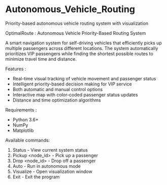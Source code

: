 # Autonomous_Vehicle_Routing
Priority-based autonomous vehicle routing system with visualization

OptimalRoute : Autonomous Vehicle Priority-Based Routing System

A smart navigation system for self-driving vehicles that efficiently picks up multiple passengers across different locations. The system automatically prioritizes VIP passengers while finding the shortest possible routes to minimize travel time and distance.

 Features :
 
- Real-time visual tracking of vehicle movement and passenger status
- Intelligent priority-based decision making for VIP service
- Both automatic and manual control options
- Interactive map with color-coded passenger status updates
- Distance and time optimization algorithms

 Requirements :
- Python 3.6+
- NumPy
- Matplotlib

Available commands:

1. Status - View current system status
2. Pickup <node_id> - Pick up a passenger
3. Drop <node_id> - Drop off a passenger
4. Auto - Run in autonomous mode
5. Visualize - Open visualization window
6. Exit - Exit the program
